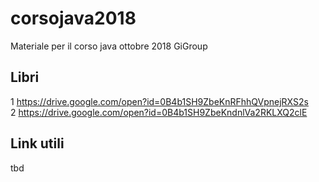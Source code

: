 # corsojava2018
Materiale per il corso java ottobre 2018 GiGroup


## Libri

 1 https://drive.google.com/open?id=0B4b1SH9ZbeKnRFhhQVpnejRXS2s  
 2 https://drive.google.com/open?id=0B4b1SH9ZbeKndnlVa2RKLXQ2clE  
 
 
 
## Link utili  
tbd
 
 